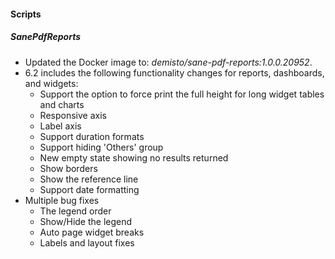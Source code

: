 #### Scripts
##### SanePdfReports
- Updated the Docker image to: *demisto/sane-pdf-reports:1.0.0.20952*.
- 6.2 includes the following functionality changes for reports, dashboards, and widgets:
    - Support the option to force print the full height for long widget tables and charts
    - Responsive axis
    - Label axis
    - Support duration formats
    - Support hiding 'Others' group
    - New empty state showing no results returned
    - Show borders
    - Show the reference line
    - Support date formatting
- Multiple bug fixes
    - The legend order
    - Show/Hide the legend
    - Auto page widget breaks
    - Labels and layout fixes

